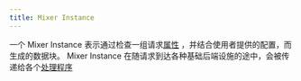 ```yaml
---
title: Mixer Instance
---
```


一个 Mixer Instance 表示通过检查一组请求[属性](#attribute) ，并结合使用者提供的配置，而生成的数据块。 Mixer Instance 在随请求到达各种基础后端设施的途中，会被传递给各个[处理程序](#mixer-handler)